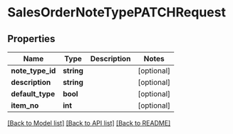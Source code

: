 # SalesOrderNoteTypePATCHRequest

## Properties
Name | Type | Description | Notes
------------ | ------------- | ------------- | -------------
**note_type_id** | **string** |  | [optional] 
**description** | **string** |  | [optional] 
**default_type** | **bool** |  | [optional] 
**item_no** | **int** |  | [optional] 

[[Back to Model list]](../README.md#documentation-for-models) [[Back to API list]](../README.md#documentation-for-api-endpoints) [[Back to README]](../README.md)


